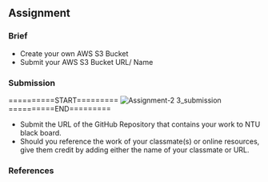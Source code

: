 ## Assignment

### Brief

- Create your own AWS S3 Bucket
- Submit your AWS S3 Bucket URL/ Name


### Submission 

==========START=========
![Assignment-2 3_submission](https://github.com/user-attachments/assets/31edfac8-d9c1-4797-b3e0-0a5d4459325b)
==========END=========


- Submit the URL of the GitHub Repository that contains your work to NTU black board.
- Should you reference the work of your classmate(s) or online resources, give them credit by adding either the name of your classmate or URL. 

### References
